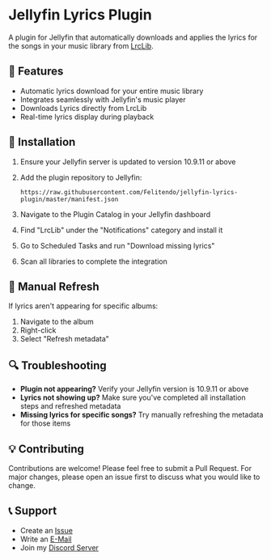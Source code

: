 # Jellyfin Lyrics Plugin

A plugin for Jellyfin that automatically downloads and applies the lyrics for the songs in your music library from [LrcLib](https://lrclib.net).

## 🎵 Features

- Automatic lyrics download for your entire music library
- Integrates seamlessly with Jellyfin's music player
- Downloads Lyrics directly from LrcLib
- Real-time lyrics display during playback

## 🚀 Installation

1. Ensure your Jellyfin server is updated to version 10.9.11 or above
2. Add the plugin repository to Jellyfin:

   ```text
   https://raw.githubusercontent.com/Felitendo/jellyfin-lyrics-plugin/master/manifest.json
3. Navigate to the Plugin Catalog in your Jellyfin dashboard
4. Find "LrcLib" under the "Notifications" category and install it
5. Go to Scheduled Tasks and run "Download missing lyrics"
6. Scan all libraries to complete the integration

## 📝 Manual Refresh

If lyrics aren't appearing for specific albums:
1. Navigate to the album
2. Right-click
3. Select "Refresh metadata"

## 🔍 Troubleshooting

- **Plugin not appearing?** Verify your Jellyfin version is 10.9.11 or above
- **Lyrics not showing up?** Make sure you've completed all installation steps and refreshed metadata
- **Missing lyrics for specific songs?** Try manually refreshing the metadata for those items

## 💡 Contributing

Contributions are welcome! Please feel free to submit a Pull Request. For major changes, please open an issue first to discuss what you would like to change.

## 📞 Support

- Create an [Issue](https://github.com/Felitendo/jellyfin-lyrics-plugin/issues)
- Write an [E-Mail](mailto:support@felo.gg)
- Join my [Discord Server](https://felo.gg/felocord)
